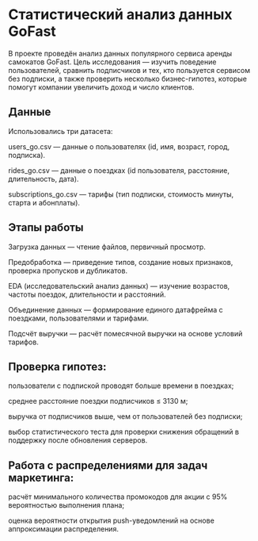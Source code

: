 # Статистический анализ данных GoFast

В проекте проведён анализ данных популярного сервиса аренды самокатов GoFast. Цель исследования — изучить поведение пользователей, сравнить подписчиков и тех, кто пользуется сервисом без подписки, а также проверить несколько бизнес-гипотез, которые помогут компании увеличить доход и число клиентов.

## Данные

Использовались три датасета:

users_go.csv — данные о пользователях (id, имя, возраст, город, подписка).

rides_go.csv — данные о поездках (id пользователя, расстояние, длительность, дата).

subscriptions_go.csv — тарифы (тип подписки, стоимость минуты, старта и абонплаты).

## Этапы работы

Загрузка данных — чтение файлов, первичный просмотр.

Предобработка — приведение типов, создание новых признаков, проверка пропусков и дубликатов.

EDA (исследовательский анализ данных) — изучение возрастов, частоты поездок, длительности и расстояний.

Объединение данных — формирование единого датафрейма с поездками, пользователями и тарифами.

Подсчёт выручки — расчёт помесячной выручки на основе условий тарифов.

## Проверка гипотез:

пользователи с подпиской проводят больше времени в поездках;

среднее расстояние поездки подписчиков ≤ 3130 м;

выручка от подписчиков выше, чем от пользователей без подписки;

выбор статистического теста для проверки снижения обращений в поддержку после обновления серверов.

## Работа с распределениями для задач маркетинга:

расчёт минимального количества промокодов для акции с 95% вероятностью выполнения плана;

оценка вероятности открытия push-уведомлений на основе аппроксимации распределения.

